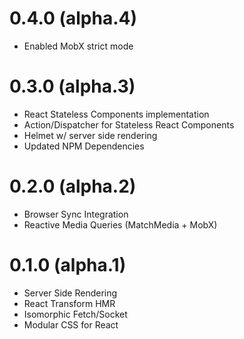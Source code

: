 # 0.4.0 (alpha.4)

* Enabled MobX strict mode

# 0.3.0 (alpha.3)

* React Stateless Components implementation
* Action/Dispatcher for Stateless React Components
* Helmet w/ server side rendering
* Updated NPM Dependencies

# 0.2.0 (alpha.2)

* Browser Sync Integration
* Reactive Media Queries (MatchMedia + MobX)

# 0.1.0 (alpha.1)

* Server Side Rendering
* React Transform HMR
* Isomorphic Fetch/Socket
* Modular CSS for React
